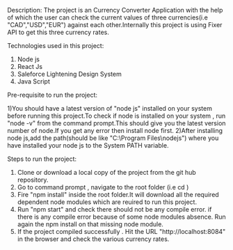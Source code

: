 Description: The project is an Currency Converter Application with the help of which the user can check the current values of three currencies(i.e "CAD","USD","EUR") against each other.Internally this project is using Fixer API to get this three currency rates.

Technologies used in this project:

1) Node js
2) React Js
3) Saleforce Lightening Design System
4) Java Script

Pre-requisite to run the project:

1)You should have a latest version of "node js" installed on your system before running this project.To check if node is installed on your system , run "node -v" from the command prompt.This should give you the latest version number of node.If you get any error then install node first.
2)After installing node js,add the path(should be like "C:\Program Files\nodejs") where you have installed your node js to the System PATH variable.

Steps to run the project:

1) Clone or download a local copy of the project from the git hub repository.
2) Go to command prompt , navigate to the root folder (i.e cd <your project root folder name>)
3) Fire "npm install" inside the root folder.It will download all the required dependent node modules which are reuired to run this project.
4) Run "npm start" and check there should not be any compile error. if there is any compile error because of some node modules absence. Run again the npm install on that missing node module.
5) If the project compiled successfully . Hit the URL "http://localhost:8084" in the browser and check the various currency rates.  
